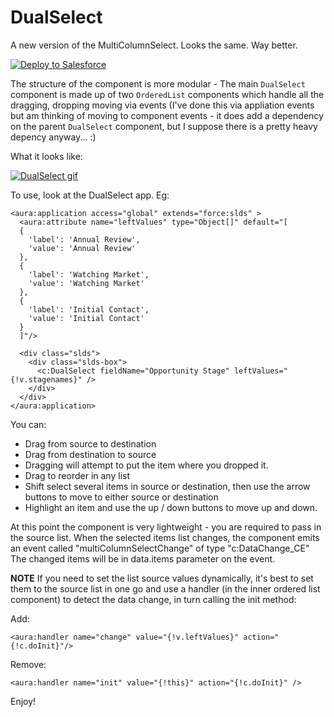 # DualSelect
A new version of the MultiColumnSelect. Looks the same. Way better.

<a href="https://githubsfdeploy.herokuapp.com?owner=rapsacnz&repo=DualSelect&ref=master">
  <img alt="Deploy to Salesforce"
       src="https://raw.githubusercontent.com/afawcett/githubsfdeploy/master/deploy.png">
</a>

The structure of the component is more modular - The main `DualSelect` component is made up of two `OrderedList` components which handle all the dragging, dropping moving via events (I've done this via appliation events but am thinking of moving to component events - it does add a dependency on the parent `DualSelect` component, but I suppose there is a pretty heavy depency anyway... :)

What it looks like:

[![DualSelect gif][1]][1]


To use, look at the DualSelect app. Eg:

    <aura:application access="global" extends="force:slds" >
      <aura:attribute name="leftValues" type="Object[]" default="[
      {
        'label': 'Annual Review',
        'value': 'Annual Review'
      },
      {
        'label': 'Watching Market',
        'value': 'Watching Market'
      },
      {
        'label': 'Initial Contact',
        'value': 'Initial Contact'
      }
      ]"/>
        
      <div class="slds">
        <div class="slds-box">
          <c:DualSelect fieldName="Opportunity Stage" leftValues="{!v.stagenames}" />
        </div>     
      </div>
    </aura:application>
    
You can:
 - Drag from source to destination
 - Drag from destination to source
 - Dragging will attempt to put the item where you dropped it.
 - Drag to reorder in any list
 - Shift select several items in source or destination, then use the arrow buttons to move to either source or destination
 - Highlight an item and use the up / down buttons to move up and down.

At this point the component is very lightweight - you are required to pass in the source list.
When the selected items list changes, the component emits an event called "multiColumnSelectChange" of type "c:DataChange_CE"
The changed items will be in data.items parameter on the event.

**NOTE** If you need to set the list source values dynamically, it's best to set them to the source list in one go and use a handler (in the inner ordered list component) to detect the data change, in turn calling the init method:

Add:

    <aura:handler name="change" value="{!v.leftValues}" action="{!c.doInit}"/>
    
Remove:

    <aura:handler name="init" value="{!this}" action="{!c.doInit}" />

Enjoy!

[1]: https://imgur.com/g36y8If.gif
